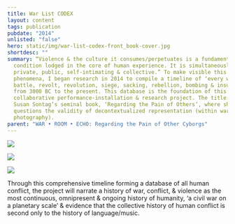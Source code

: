 ```yaml
---
title: War List CODEX
layout: content
tags: publication
pubdate: "2014"
unlisted: "false"
hero: static/img/war-list-codex-front_book-cover.jpg
shortdesc: ""
summary: “Violence & the culture it consumes/perpetuates is a fundamental
  condition lodged in the core of human experience. It is simultaneously
  private, public, self-intimating & collective.” To make visible this
  phenomena, I began research in 2014 to compile a timeline of ‘every war,
  battle, revolt, revolution, siege, sacking, rebellion, bombing & insurgency’,
  from 3000 BC to the present. This database is the foundation of this
  collaborative performance-installation & research project. The title refers to
  Susan Sontag’s seminal book, ‘Regarding the Pain of Others’, where she
  questions the validity of decontextualized representation (within war
  photography).
parent: "WAR • ROOM • ECHO: Regarding the Pain of Other Cyborgs"
---
```

![](static/img/war-list-codex-front_book-cover.jpg)

![](static/img/war-list-codex-book-inside.jpg)

![](static/img/war-list-codex-back_book-cover.jpg)

Through this comprehensive timeline forming a database of all human conflict, the project will narrate a history of war, conflict, & violence as the most continuous, omnipresent & ongoing history of humanity, ‘a civil war on a planetary scale’ & evidence that the collective history of human conflict is second only to the history of language/music.